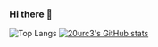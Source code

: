 ### Hi there 👋

<!--
**20urc3/20urc3** is a ✨ _special_ ✨ repository because its `README.md` (this file) appears on your GitHub profile.

Here are some ideas to get you started:

- 🔭 I’m currently working on ...
- 🌱 I’m currently learning ...
- 👯 I’m looking to collaborate on ...
- 🤔 I’m looking for help with ...
- 💬 Ask me about ...
- 📫 How to reach me: ...
- 😄 Pronouns: ...
- ⚡ Fun fact: ...
-->
![Top Langs](https://github-readme-stats.vercel.app/api/top-langs/?username=20urc3&hide_progress=true)
[![20urc3's GitHub stats](https://github-readme-stats.vercel.app/api?username=20urc3)](https://github.com/anuraghazra/github-readme-stats)


